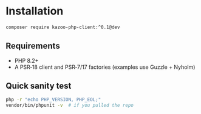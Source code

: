# Installation

```bash
composer require kazoo-php-client:^0.1@dev
```

## Requirements
- PHP 8.2+
- A PSR‑18 client and PSR‑7/17 factories (examples use Guzzle + Nyholm)

## Quick sanity test
```bash
php -r "echo PHP_VERSION, PHP_EOL;"
vendor/bin/phpunit -v  # if you pulled the repo
```
